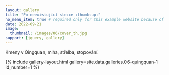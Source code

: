 ```yaml
---
layout: gallery
title: "Po neexistující stezce :thumbsup:"
no_menu_item: true # required only for this example website because of menu construction
date: 2022-09-21
image:
  thumbnail: /images/06/cover_th.jpg
support: [jquery, gallery]
---
```


Kmeny v Qingquan, mlha, střelba, stopování.



{% include gallery-layout.html gallery=site.data.galleries.06-quingquan-1     id_number=1 %}

